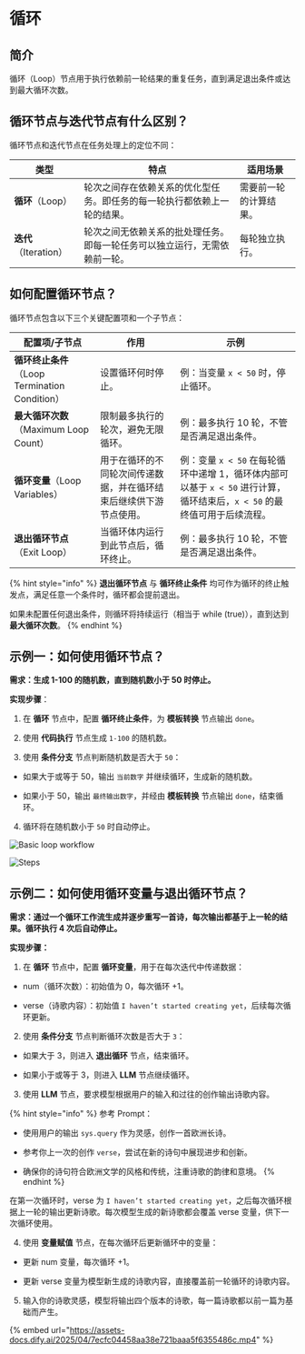 # 循环

## 简介

循环（Loop）节点用于执行依赖前一轮结果的重复任务，直到满足退出条件或达到最大循环次数。

## 循环节点与迭代节点有什么区别？

循环节点和迭代节点在任务处理上的定位不同：

<table>
  <thead>
    <tr>
      <th>类型</th>
      <th>特点</th>
      <th>适用场景</th>
    </tr>
  </thead>
  <tbody>
    <tr>
      <td><strong>循环</strong>（Loop）</td>
      <td>轮次之间存在依赖关系的优化型任务。即任务的每一轮执行都依赖上一轮的结果。</td>
      <td>需要前一轮的计算结果。</td>
    </tr>
    <tr>
      <td><strong>迭代</strong>（Iteration）</td>
      <td>轮次之间无依赖关系的批处理任务。即每一轮任务可以独立运行，无需依赖前一轮。</td>
      <td>每轮独立执行。</td>
    </tr>
  </tbody>
</table>

## 如何配置循环节点？

循环节点包含以下三个关键配置项和一个子节点：

<table>
  <thead>
    <tr>
      <th>配置项/子节点</th>
      <th>作用</th>
      <th>示例</th>
    </tr>
  </thead>
  <tbody>
    <tr>
      <td><strong>循环终止条件</strong>（Loop Termination Condition）</td>
      <td>设置循环何时停止。</td>
      <td>例：当变量 <code>x < 50</code> 时，停止循环。</td>
    </tr>
    <tr>
      <td><strong>最大循环次数</strong>（Maximum Loop Count）</td>
      <td>限制最多执行的轮次，避免无限循环。</td>
      <td>例：最多执行 10 轮，不管是否满足退出条件。</td>
    </tr>
    <tr>
      <td><strong>循环变量</strong>（Loop Variables）</td>
      <td>用于在循环的不同轮次间传递数据，并在循环结束后继续供下游节点使用。</td>
      <td>例：变量 <code>x < 50</code> 在每轮循环中递增 1，循环体内部可以基于 <code>x < 50</code> 进行计算，循环结束后，<code>x < 50</code> 的最终值可用于后续流程。</td>
    </tr>
    <tr>
      <td><strong>退出循环节点</strong>（Exit Loop）</td>
      <td>当循环体内运行到此节点后，循环终止。</td>
      <td>例：最多执行 10 轮，不管是否满足退出条件。</td>
    </tr>
  </tbody>
</table>

{% hint style="info" %}
**退出循环节点** 与 **循环终止条件** 均可作为循环的终止触发点，满足任意一个条件时，循环都会提前退出。

如果未配置任何退出条件，则循环将持续运行（相当于 while (true)），直到达到 **最大循环次数**。
{% endhint %}

## 示例一：如何使用循环节点？

**需求：生成 1-100 的随机数，直到随机数小于 50 时停止。**

**实现步骤**：

1. 在 **循环** 节点中，配置 **循环终止条件**，为 **模板转换** 节点输出 `done`。

2. 使用 **代码执行** 节点生成 `1-100` 的随机数。

3. 使用 **条件分支** 节点判断随机数是否大于 `50`：

  - 如果大于或等于 50，输出 `当前数字` 并继续循环，生成新的随机数。

  - 如果小于 50，输出 `最终输出数字`，并经由 **模板转换** 节点输出 `done`，结束循环。

4. 循环将在随机数小于 `50` 时自动停止。

![Basic loop workflow](https://assets-docs.dify.ai/2025/04/282013c48b46d3cc4ebf99323da10a31.png)

![Steps](https://assets-docs.dify.ai/2025/04/9d9fb4db7093521000ac735a26f86962.png)

## 示例二：如何使用循环变量与退出循环节点？

**需求：通过一个循环工作流生成并逐步重写一首诗，每次输出都基于上一轮的结果。循环执行 4 次后自动停止。**

**实现步骤：**

1. 在 **循环** 节点中，配置 **循环变量**，用于在每次迭代中传递数据：

  - num（循环次数）：初始值为 0，每次循环 +1。

  - verse（诗歌内容）：初始值 `I haven’t started creating yet`，后续每次循环更新。

2. 使用 **条件分支** 节点判断循环次数是否大于 `3`：

  - 如果大于 3，则进入 **退出循环** 节点，结束循环。

  - 如果小于或等于 3，则进入 **LLM** 节点继续循环。

3. 使用 **LLM** 节点，要求模型根据用户的输入和过往的创作输出诗歌内容。

{% hint style="info" %}
参考 Prompt：

- 使用用户的输出 `sys.query` 作为灵感，创作一首欧洲长诗。

- 参考你上一次的创作 `verse`，尝试在新的诗句中展现进步和创新。

- 确保你的诗句符合欧洲文学的风格和传统，注重诗歌的韵律和意境。
{% endhint %}

在第一次循环时，verse 为 `I haven’t started creating yet`，之后每次循环根据上一轮的输出更新诗歌。每次模型生成的新诗歌都会覆盖 verse 变量，供下一次循环使用。

4. 使用 **变量赋值** 节点，在每次循环后更新循环中的变量：

  - 更新 num 变量，每次循环 +1。

  - 更新 verse 变量为模型新生成的诗歌内容，直接覆盖前一轮循环的诗歌内容。

5. 输入你的诗歌灵感，模型将输出四个版本的诗歌，每一篇诗歌都以前一篇为基础而产生。

{% embed url="https://assets-docs.dify.ai/2025/04/7ecfc04458aa38e721baaa5f6355486c.mp4" %}
